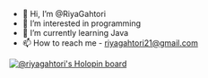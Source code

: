 - 👋 Hi, I’m @RiyaGahtori
- 👀 I’m interested in programming
- 🌱 I’m currently learning Java
- 📫 How to reach me - riyagahtori21@gmail.com

[![@riyagahtori's Holopin board](https://holopin.me/riyagahtori)](https://holopin.io/@riyagahtori)


<!---
RiyaGahtori/RiyaGahtori is a ✨ special ✨ repository because its `README.md` (this file) appears on your GitHub profile.
You can click the Preview link to take a look at your changes.
--->
